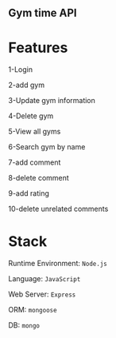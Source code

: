 ## Gym time API


# Features

1-Login

2-add gym

3-Update gym information

4-Delete gym

5-View all gyms

6-Search gym by name

7-add comment

8-delete comment 

9-add rating 

10-delete unrelated comments



# Stack

Runtime Environment: `Node.js`

Language: `JavaScript`

Web Server: `Express`

ORM: `mongoose`

DB: `mongo`
